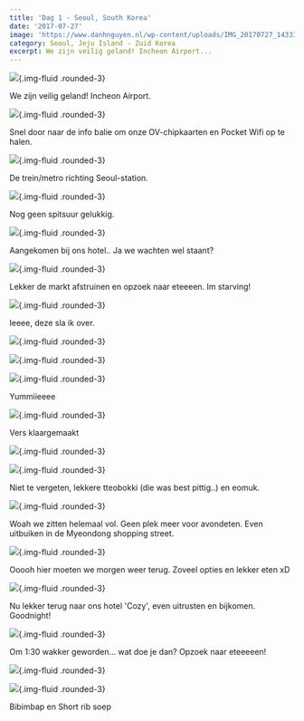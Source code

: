 ```yaml
---
title: 'Dag 1 - Seoul, South Korea'
date: '2017-07-27'
image: 'https://www.danhnguyen.nl/wp-content/uploads/IMG_20170727_143330.jpg'
category: Seoul, Jeju Island - Zuid Korea
excerpt: We zijn veilig geland! Incheon Airport...
---
```


![](https://www.danhnguyen.nl/wp-content/uploads/IMG_20170727_143330-700x394.jpg){.img-fluid .rounded-3}

We zijn veilig geland! Incheon Airport.

![](https://www.danhnguyen.nl/wp-content/uploads/CC6AB988-A3DC-4410-8504-BEE30C529CB8-700x394.jpg){.img-fluid .rounded-3}

Snel door naar de info balie om onze OV-chipkaarten en Pocket Wifi op te halen.

![](https://www.danhnguyen.nl/wp-content/uploads/93967E67-6F43-4144-A3A2-EFAD66ADBE18-700x394.jpg){.img-fluid .rounded-3}

De trein/metro richting Seoul-station.

![](https://www.danhnguyen.nl/wp-content/uploads/FA18218F-2FEE-426B-89EE-6EFCFB0ABC75-700x394.jpg){.img-fluid .rounded-3}

Nog geen spitsuur gelukkig.

![](https://www.danhnguyen.nl/wp-content/uploads/91894790-E7B5-4763-A6C8-4FB525532627-700x394.jpg){.img-fluid .rounded-3}

Aangekomen bij ons hotel.. Ja we wachten wel staant?

![](https://www.danhnguyen.nl/wp-content/uploads/CF9A413C-88BD-410A-9D1C-EC68BE23AA09-700x394.jpg){.img-fluid .rounded-3}

Lekker de markt afstruinen en opzoek naar eteeeen. Im starving!

![](https://www.danhnguyen.nl/wp-content/uploads/9A05A14B-95DD-4FF2-A625-2F45ABDFA396-700x394.jpg){.img-fluid .rounded-3}

Ieeee, deze sla ik over.

![](https://www.danhnguyen.nl/wp-content/uploads/6C638831-BDBD-4B60-B1EE-5D15C08C1382-700x394.jpg){.img-fluid .rounded-3}

![](https://www.danhnguyen.nl/wp-content/uploads/6EE6A3F3-A69E-4620-AD47-2B694F30A238-700x394.jpg){.img-fluid .rounded-3}

![](https://www.danhnguyen.nl/wp-content/uploads/B3BEFA0A-19D2-4304-8C14-5AF7C920D923-700x394.jpg){.img-fluid .rounded-3}

Yummiieeee

![](https://www.danhnguyen.nl/wp-content/uploads/88E29719-3AA0-468F-94CF-A4E21ACE8E8A-700x394.jpg){.img-fluid .rounded-3}

Vers klaargemaakt

![](https://www.danhnguyen.nl/wp-content/uploads/01F28BB8-FEFD-48C2-910D-8CAB8CAAF938-700x394.jpg){.img-fluid .rounded-3}

![](https://www.danhnguyen.nl/wp-content/uploads/A635E58F-D719-4616-8CFC-D7FAD4EEF745-700x394.jpg){.img-fluid .rounded-3}

Niet te vergeten, lekkere tteobokki (die was best pittig..) en eomuk.

![](https://www.danhnguyen.nl/wp-content/uploads/756F8150-3387-48E5-9568-31BC33E1A523-700x394.jpg){.img-fluid .rounded-3}

Woah we zitten helemaal vol. Geen plek meer voor avondeten. Even uitbuiken in de Myeondong shopping street.

![](https://www.danhnguyen.nl/wp-content/uploads/5ED64645-F525-477A-836D-05223F18D66D-700x394.jpg){.img-fluid .rounded-3}

Ooooh hier moeten we morgen weer terug. Zoveel opties en lekker eten xD

![](https://www.danhnguyen.nl/wp-content/uploads/42F54FA3-822D-4AD4-AED0-A1AECFDB1014-700x394.jpg){.img-fluid .rounded-3}

Nu lekker terug naar ons hotel 'Cozy', even uitrusten en bijkomen. Goodnight!

![](https://www.danhnguyen.nl/wp-content/uploads/08874D88-C865-420B-A0A2-1138897544FF-700x394.jpg){.img-fluid .rounded-3}

Om 1:30 wakker geworden... wat doe je dan? Opzoek naar eteeeeen!

![](https://www.danhnguyen.nl/wp-content/uploads/FA4029F7-AF45-4C24-8109-7B2332373318-700x394.jpg){.img-fluid .rounded-3}

![](https://www.danhnguyen.nl/wp-content/uploads/C60D5CEC-00F9-4347-A711-874A04A6BD44-700x394.jpg){.img-fluid .rounded-3}

Bibimbap en Short rib soep
